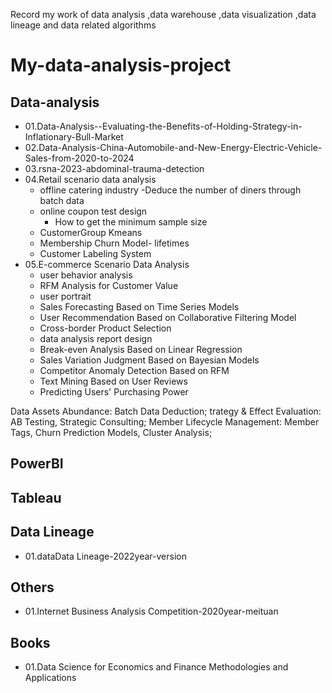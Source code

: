 Record my work of data analysis ,data warehouse ,data visualization ,data lineage and data related algorithms
# My-data-analysis-project
## Data-analysis

- 01.Data-Analysis--Evaluating-the-Benefits-of-Holding-Strategy-in-Inflationary-Bull-Market
- 02.Data-Analysis-China-Automobile-and-New-Energy-Electric-Vehicle-Sales-from-2020-to-2024
- 03.rsna-2023-abdominal-trauma-detection
- 04.Retail scenario data analysis
  - offline catering industry -Deduce the number of diners through batch data
  - online coupon test design
    - How to get the minimum sample size
  - CustomerGroup Kmeans
  - Membership Churn Model- lifetimes
  - Customer Labeling System
- 05.E-commerce Scenario Data Analysis
  - user behavior analysis
  - RFM Analysis for Customer Value
  - user portrait
  - Sales Forecasting Based on Time Series Models
  - User Recommendation Based on Collaborative Filtering Model
  - Cross-border Product Selection
  - data analysis report design
  - Break-even Analysis Based on Linear Regression
  - Sales Variation Judgment Based on Bayesian Models
  - Competitor Anomaly Detection Based on RFM
  - Text Mining Based on User Reviews
  - Predicting Users' Purchasing Power

Data Assets Abundance: Batch Data Deduction;
trategy & Effect Evaluation: AB Testing, Strategic Consulting;
Member Lifecycle Management: Member Tags, Churn Prediction Models, Cluster Analysis;

## PowerBI


## Tableau


## Data Lineage
- 01.dataData Lineage-2022year-version

## Others
- 01.Internet Business Analysis Competition-2020year-meituan

## Books
- 01.Data Science for Economics and Finance Methodologies and Applications
